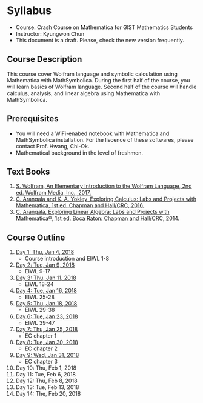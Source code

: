 # Syllabus
* Course: Crash Course on Mathematica for GIST Mathematics Students
* Instructor: Kyungwon Chun
* This document is a draft. Please, check the new version frequently.

## Course Description
This course cover Wolfram language and symbolic calculation using Mathematica with MathSymbolica. During the first half of the course, you will learn basics of Wolfram language. Second half of the course will handle calculus, analysis, and linear algebra using Mathematica with MathSymbolica.

## Prerequisites
* You will need a WiFi-enabed notebook with Mathematica and MathSymbolica installation. For the liscence of these softwares, please contact Prof. Hwang, Chi-Ok.
* Mathematical background in the level of freshmen.

## Text Books
1. [S. Wolfram, An Elementary Introduction to the Wolfram Language, 2nd ed. Wolfram Media, Inc., 2017.](https://www.wolfram.com/language/elementary-introduction/)
1. [C. Arangala and K. A. Yokley, Exploring Calculus: Labs and Projects with Mathematica, 1st ed. Chapman and Hall/CRC, 2016.](https://www.crcpress.com/Exploring-Calculus-Labs-and-Projects-with-Mathematica/Arangala-Yokley/p/book/9781498771016)
1. [C. Arangala, Exploring Linear Algebra: Labs and Projects with Mathematica®, 1st ed. Boca Raton: Chapman and Hall/CRC, 2014.](https://www.crcpress.com/Exploring-Linear-Algebra-Labs-and-Projects-with-Mathematica/Arangala/p/book/9781482241495)

## Course Outline
1. [Day 1: Thu, Jan 4, 2018](day_01.nb)
    * Course introduction and EIWL 1-8
1. [Day 2: Tue, Jan 9, 2018](day_02.nb)
    * EIWL 9-17
1. [Day 3: Thu, Jan 11, 2018](day_03.nb)
    * EIWL 18-24
1. [Day 4: Tue, Jan 16, 2018](day_04.nb)
    * EIWL 25-28
1. [Day 5: Thu, Jan 18, 2018](day_05.nb)
    * EIWL 29-38
1. [Day 6: Tue, Jan 23, 2018](day_06.nb)
    * EIWL 39-47
1. [Day 7: Thu, Jan 25, 2018](day_07.nb)
    * EC chapter 1
1. [Day 8: Tue, Jan 30, 2018](day_08.nb)
    * EC chapter 2
1. [Day 9: Wed, Jan 31, 2018](day_09.nb)
    * EC chapter 3
1. Day 10: Thu, Feb 1, 2018
1. Day 11: Tue, Feb 6, 2018
1. Day 12: Thu, Feb 8, 2018
1. Day 13: Tue, Feb 13, 2018
1. Day 14: The, Feb 20, 2018
